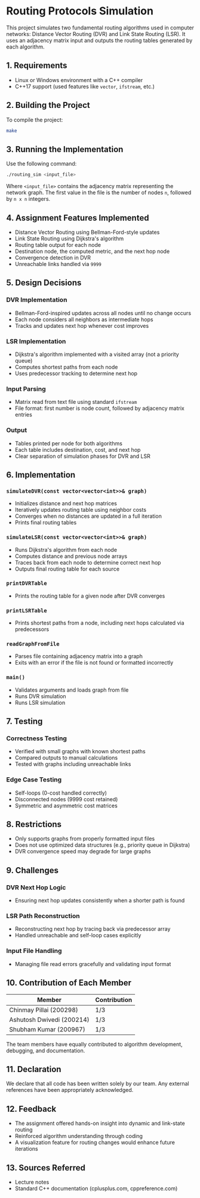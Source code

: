 # Routing Protocols Simulation

This project simulates two fundamental routing algorithms used in computer networks:
Distance Vector Routing (DVR) and Link State Routing (LSR). It uses an adjacency matrix input
and outputs the routing tables generated by each algorithm.

## 1. Requirements

- Linux or Windows environment with a C++ compiler
- C++17 support (used features like `vector`, `ifstream`, etc.)

## 2. Building the Project

To compile the project:

```bash
make
```

## 3. Running the Implementation

Use the following command:

```bash
./routing_sim <input_file>
```

Where `<input_file>` contains the adjacency matrix representing the network graph. The first
value in the file is the number of nodes `n`, followed by `n x n` integers.

## 4. Assignment Features Implemented

- Distance Vector Routing using Bellman-Ford-style updates
- Link State Routing using Dijkstra's algorithm
- Routing table output for each node
- Destination node, the computed metric, and the next hop node
- Convergence detection in DVR
- Unreachable links handled via `9999`

## 5. Design Decisions

### DVR Implementation

- Bellman-Ford-inspired updates across all nodes until no change occurs
- Each node considers all neighbors as intermediate hops
- Tracks and updates next hop whenever cost improves

### LSR Implementation

- Dijkstra's algorithm implemented with a visited array (not a priority queue)
- Computes shortest paths from each node
- Uses predecessor tracking to determine next hop

### Input Parsing

- Matrix read from text file using standard `ifstream`
- File format: first number is node count, followed by adjacency matrix entries

### Output

- Tables printed per node for both algorithms
- Each table includes destination, cost, and next hop
- Clear separation of simulation phases for DVR and LSR

## 6. Implementation

### `simulateDVR(const vector<vector<int>>& graph)`

- Initializes distance and next hop matrices
- Iteratively updates routing table using neighbor costs
- Converges when no distances are updated in a full iteration
- Prints final routing tables

### `simulateLSR(const vector<vector<int>>& graph)`

- Runs Dijkstra's algorithm from each node
- Computes distance and previous node arrays
- Traces back from each node to determine correct next hop
- Outputs final routing table for each source

### `printDVRTable`

- Prints the routing table for a given node after DVR converges

### `printLSRTable`

- Prints shortest paths from a node, including next hops calculated via predecessors

### `readGraphFromFile`

- Parses file containing adjacency matrix into a graph
- Exits with an error if the file is not found or formatted incorrectly

### `main()`

- Validates arguments and loads graph from file
- Runs DVR simulation
- Runs LSR simulation

## 7. Testing

### Correctness Testing

- Verified with small graphs with known shortest paths
- Compared outputs to manual calculations
- Tested with graphs including unreachable links

### Edge Case Testing

- Self-loops (0-cost handled correctly)
- Disconnected nodes (9999 cost retained)
- Symmetric and asymmetric cost matrices

## 8. Restrictions

- Only supports graphs from properly formatted input files
- Does not use optimized data structures (e.g., priority queue in Dijkstra)
- DVR convergence speed may degrade for large graphs

## 9. Challenges

### DVR Next Hop Logic

- Ensuring next hop updates consistently when a shorter path is found

### LSR Path Reconstruction

- Reconstructing next hop by tracing back via predecessor array
- Handled unreachable and self-loop cases explicitly

### Input File Handling

- Managing file read errors gracefully and validating input format

## 10. Contribution of Each Member

| Member                    | Contribution |
| ------------------------- | ------------ |
| Chinmay Pillai (200298)   | 1/3          |
| Ashutosh Dwivedi (200214) | 1/3          |
| Shubham Kumar (200967)    | 1/3          |

The team members have equally contributed to algorithm development, debugging, and documentation.

## 11. Declaration

We declare that all code has been written solely by our team. Any external references have been
appropriately acknowledged.

## 12. Feedback

- The assignment offered hands-on insight into dynamic and link-state routing
- Reinforced algorithm understanding through coding
- A visualization feature for routing changes would enhance future iterations

## 13. Sources Referred

- Lecture notes
- Standard C++ documentation (cplusplus.com, cppreference.com)

